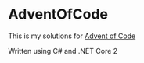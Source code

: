# AdventOfCode
This is my solutions for [Advent of Code](https://adventofcode.com/)

Written using C# and .NET Core 2